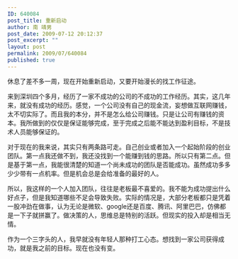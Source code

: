 ```yaml
---
ID: 640084
post_title: 重新启动
author: 南 靖男
post_date: 2009-07-12 20:12:37
post_excerpt: ""
layout: post
permalink: 2009/07/640084
published: true
---
```

<p>休息了差不多一周，现在开始重新启动，又要开始漫长的找工作征途。</p>  <p>来到深圳四个多月，经历了一家不成功的公司的不成功的工作经历。其实，这几年来，就没有成功的经历。感觉，一个公司没有自己的现金流，妄想做互联网赚钱，太不切实际了。而且我的本分，并不是怎么给公司赚钱。只是让公司有赚钱的资本。我所做到的仅仅是保证能够完成，至于完成之后能不能达到盈利目标，不是技术人员能够保证的。</p>  <p>对于现在的我来说，其实只有两条路可走。自己创业或者加入一个起始阶段的创业团队。第一点我还做不到，我还没找到一个能赚到钱的思路。所以只有第二点。但是基于第一点，我能很清楚的知道一个尚未成功的团队是否能成功。虽然成功多多少少带有一点机率。但是机会总是会给准备的最好的人。</p>  <p>所以，我这样的一个人加入团队，往往是老板最不喜爱的。我不能为成功提出什么好点子，但是我知道哪些不足会导致失败。实际的情况是，大部分老板都只是凭着一股冲劲在做事，认为无论是微软、google还是百度、腾讯、阿里巴巴，仿佛都是一下子就拼赢了。做决策的人，思维总是特别的活跃。但现实的投入却是相当无情。</p>  <p>作为一个三字头的人，我早就没有年轻人那种打工心态。想找到一家公司获得成功，就是我之前的目标。现在也没有变。</p>
